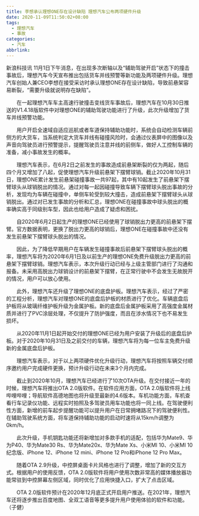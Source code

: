```yaml
---
title: 李想承认理想ONE存在设计缺陷 理想汽车公布两项硬件升级
date: 2020-11-09T11:50:02+08:00
tags:
  - 理想汽车
  - 事故
categories:
  - 汽车
abbrlink:
---
```


新浪科技讯 11月1日下午消息，在出现多次断轴以及“辅助驾驶开启”状态下的撞击事故后，理想汽车今天宣布推出包括货车并线预警等新功能及两项硬件升级。理想汽车创始人兼CEO李想在接受采访时承认理想ONE存在设计缺陷，导致前悬架容易断裂，“需要升级就说明存在缺陷”。

　　在一起理想汽车车主高速行驶撞击变线货车事故后，理想汽车在10月30日推送的V1.4.18版软件中对理想ONE的辅助驾驶功能进行了升级，此次升级增加了货车并线预警功能。

　　用户开启全速域自适应巡航或者车道保持辅助功能时，系统会自动检测车辆前侧方的大货车，当系统判定大货车并线有碰撞风险时，会通过仪表屏中的图像以及声音向驾驶员进行预警提示，提醒驾驶员注意并线的前侧车，做好人工控制车辆的准备，减小事故发生的概率。

　　理想汽车表示，在6月2日之前发生的事故造成前悬架断裂的仅为两起，随后四个月又增加了八起，促使理想汽车升级前悬架下摆臂球销。截止2020年10月31日，理想ONE累计发生前悬架碰撞事故一共97起，其中有10起发生了前悬架下摆臂球头从球销脱出的情况。通过对每一起因碰撞导致车辆下摆臂球头脱出事故的分析，发现均为车辆在碰撞中，单侧车轮受到较大撞击，造成前悬架下摆臂球头从球销脱出。通过对已发生事故的分析和汇总，理想ONE在碰撞事故中球头脱出的概率确实高于同级别车型，因此也给用户造成了疑虑和困扰。

　　自2020年6月2日起生产的理想ONE已经使用了球销脱出力更高的前悬架下摆臂。官方数据表明，更换了脱出力更高的球销后，理想ONE在碰撞事故中还没有发生前悬架下摆臂球头脱出的情况。

　　因此，为了降低早期用户在车辆发生碰撞事故后前悬架下摆臂球头脱出的概率，理想汽车将为2020年6月1日及以前生产的理想ONE免费升级脱出力更高的前悬架下摆臂球销。理想汽车表示，本次升级行动已经与上级主管部门进行了沟通和报备。未采用高脱出力球销设计的前悬架下摆臂，在正常行驶中不会发生无故脱开的情况，用户可以放心使用。

　　此外，理想汽车还升级了理想ONE的底盘护板。理想汽车表示，经过了严密的工程分析，理想汽车对理想ONE的底盘后护板的材质进行了优化。车辆底盘后护板将从玻璃纤维护板升级为金属护板。新的底盘后金属护板采用了高强度金属材质并进行了PVC涂层处理，不仅提升了防护强度，而且在涉水情况下也不易发生损坏。

　　从2020年11月1日起开始交付的理想ONE已经为用户安装了升级后的底盘后护板。对于2020年10月31日及之前交付的车辆，理想汽车将为每一位车主免费升级新的金属底盘后护板。

　　理想汽车表示，对于以上两项硬件优化升级行动，理想汽车将按照车辆交付顺序邀约用户完成硬件更换，预计升级行动在未来3个月内完成。

　　截止到2020年10月，理想汽车已经进行了10次OTA升级。在交付接近一年的时候，理想汽车将推出OTA 2.0版软件。在软件应用方面，OTA 2.0版软件将上线哔哩哔哩；导航软件高德地图也将升级至最新的4.6版本。车机功能方面，车机查看行车记录仪功能、远程实时拍照及多驾驶员用车功能也将一同上线。在驾驶便利性方面，新增的前车起步提醒功能可以提升用户在日常拥堵路况下的驾驶便利性。在辅助驾驶系统方面，将车道保持辅助功能的启动时速将从15km/h调整为0km/h。

　　此次升级，手机钥匙功能还将新增加对多款手机的适配，包括华为Mate9、华为P40、华为Mate30 Rs、华为Mate20x、华为Mate Xs、小米MI 10、小米MI 10纪念版、iPhone 12、iPhone 12 mini、iPhone 12 Pro和iPhone 12 Pro Max。

　　随着OTA 2.9升级，中控屏桌面卡片风格也进行了调整，增加了新的交互方式。根据用户的使用反馈，OTA 2.0版软件将用户使用次数非常高的媒体播放器功能常驻到中控屏幕左侧区域，同时优化了应用快捷入口，扩大了点击区域。

　　OTA 2.0版软件预计在2020年12月底正式开启用户推送。在2021年，理想汽车还将逐步推出百度地图、全双工语音等更多提升用户使用体验的软件和功能。（子健）